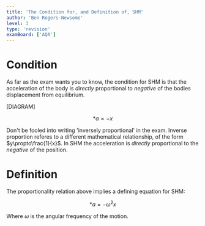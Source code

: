 ```yaml
---
title: 'The Condition for, and Definition of, SHM'
author: 'Ben Rogers-Newsome'
level: 3
type: 'revision'
examBoard: ['AQA']
---
```


# Condition

As far as the exam wants you to know, the condition for SHM is that the acceleration of the body is *directly* proportional to *negative* of the bodies displacement from equilibrium.

[DIAGRAM]

$$*
	a\propto -x
$$

Don't be fooled into writing 'inversely proportional' in the exam. Inverse proportion referes to a different mathematical relationship, of the form $y\propto\frac{1}{x}$. In SHM the acceleration is *directly* proportional to the *negative* of the position.

# Definition

The proportionality relation above implies a defining equation for SHM:

$$*
	a = -\omega^2 x
$$

Where $\omega$ is the angular frequency of the motion.

